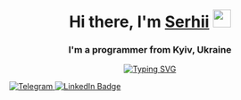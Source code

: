 <h1 align="center">Hi there, I'm <a href="http://ksv.kiev.ua/" target="_blank">Serhii</a> 
<img src="https://github.com/blackcater/blackcater/raw/main/images/Hi.gif" height="32"/></h1>
<h3 align="center">I'm a programmer from Kyiv, Ukraine</h3>

<p align="center">
<a href="https://git.io/typing-svg"><img src="https://readme-typing-svg.herokuapp.com?font=Fira+Code&pause=1000&center=true&vCenter=true&multiline=true&width=424&height=150&lines=I+enjoy+coding%2C+creating+websites%2C+;working+in+team;and+I+am+enthusiastic+;about+learning+new+technology." alt="Typing SVG" /></a>
</p> 

<div id="badges">
  <a href="https://t.me/SerhiiKryvoshei">
    <img src="https://img.shields.io/badge/Telegram-blue?style=for-the-badge&logo=Telegam&logoColor=white" alt="Telegram"/>
  </a>
  <a href="https://www.linkedin.com/in/%D1%81%D0%B5%D1%80%D0%B3%D0%B5%D0%B9-%D0%BA%D1%80%D0%B8%D0%B2%D0%BE%D1%88%D0%B5%D0%B9-1b7053231/">
    <img src="https://img.shields.io/badge/LinkedIn-blue?style=for-the-badge&logo=linkedin&logoColor=white" alt="LinkedIn Badge"/>
  </a>
</div>
